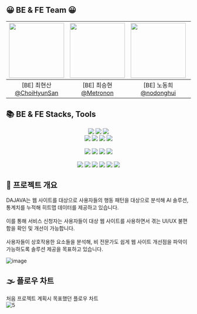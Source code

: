 ## 😀 BE & FE Team 😀
|<img src="https://avatars.githubusercontent.com/u/37374613?v=4" width="150" height="150"/>|<img src="https://avatars.githubusercontent.com/u/183458940?v=4" width="150" height="150"/>|<img src="https://avatars.githubusercontent.com/u/163218508?v=4" width="150" height="150"/>|<img src="https://avatars.githubusercontent.com/u/133200703?v=4" width="150" height="150"/>|<img src="https://avatars.githubusercontent.com/u/109015067?v=4" width="150" height="150"/>|<img src="https://avatars.githubusercontent.com/u/62224479?v=4" width="150" height="150"/>|
|:-:|:-:|:-:|:-:|:-:|:-:|
|[BE] 최현산<br/>[@ChoiHyunSan](https://github.com/ChoiHyunSan)|[BE] 최승현<br/>[@Metronon](https://github.com/Metronon)|[BE] 노동희<br/>[@nodonghui](https://github.com/nodonghui)|[BE] 성기범<br/>[@sungkibum](https://github.com/sungkibum)|[BE] 이장호<br/>[@jho951](https://github.com/jho951)|[FE] 이성헌<br/>[@Lee-sungheon](https://github.com/Lee-sungheon)|

## 📚 BE & FE Stacks, Tools
<div align=center> 
  <img src="https://img.shields.io/badge/java-007396?style=for-the-badge&logo=java&logoColor=white">
  <img src="https://img.shields.io/badge/spring-6DB33F?style=for-the-badge&logo=spring&logoColor=white"> 
  <img src="https://img.shields.io/badge/spring boot-6DB33F?style=for-the-badge&logo=springboot&logoColor=white">
  <br>
  <img src="https://img.shields.io/badge/mysql-4479A1?style=for-the-badge&logo=mysql&logoColor=white">
  <img src="https://img.shields.io/badge/Redis-FF4438?style=for-the-badge&logo=redis&logoColor=white">
  <img src="https://img.shields.io/badge/elasticsearch-005571?style=for-the-badge&logo=elasticsearch&logoColor=white">
  <img src="https://img.shields.io/badge/kibana-005571?style=for-the-badge&logo=kibana&logoColor=white">
  <br>
  <br>

  <img src="https://img.shields.io/badge/node.js-339933?style=for-the-badge&logo=Node.js&logoColor=white">
  <img src="https://img.shields.io/badge/typescript-3178C6?style=for-the-badge&logo=typescript&logoColor=white">
  <img src="https://img.shields.io/badge/html5-E34F26?style=for-the-badge&logo=html5&logoColor=white"> 
  <img src="https://img.shields.io/badge/css-1572B6?style=for-the-badge&logo=css3&logoColor=white">
  <br>
  <br>

  <img src="https://img.shields.io/badge/git-F05032?style=for-the-badge&logo=git&logoColor=white">
  <img src="https://img.shields.io/badge/github-181717?style=for-the-badge&logo=github&logoColor=white">
  <img src="https://img.shields.io/badge/NGINX-009639?style=for-the-badge&logo=NGINX&logoColor=white">
  <img src="https://img.shields.io/badge/amazonaws-232F3E?style=for-the-badge&logo=amazonaws&logoColor=white">
  <img src="https://img.shields.io/badge/githubactions-2088FF?style=for-the-badge&logo=githubactions&logoColor=white">
  <img src="https://img.shields.io/badge/docker-2496ED?style=for-the-badge&logo=docker&logoColor=white"> 
  <br>
</div>

## 🎯 프로젝트 개요
DAJAVA는 웹 사이트를 대상으로 사용자들의 행동 패턴을 대상으로 분석해 AI 솔루션, 통계치를 누적해 히트맵 데이터를 제공하고 있습니다.<br/><br/>
이를 통해 서비스 신청자는 사용자들이 대상 웹 사이트를 사용하면서 겪는 UI/UX 불편함을 확인 및 개선이 가능합니다.<br/><br/>
사용자들이 상호작용한 요소들을 분석해, 비 전문가도 쉽게 웹 사이트 개선점을 파악이 가능하도록 솔루션 제공을 목표하고 있습니다.<br/>

![image](https://github.com/user-attachments/assets/18e02c5d-fffb-4da4-8159-eb1bd20cca53)

## 🌫️ 플로우 차트
처음 프로젝트 계획시 목표했던 플로우 차트 <br/>
![5](https://github.com/user-attachments/assets/474bd1dc-dd05-4529-b21a-627fe45f8c66)
